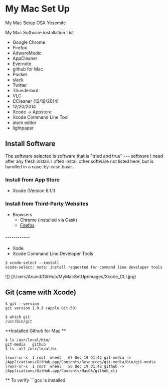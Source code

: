 My Mac Set Up
===================

My Mac Setup OSX Yosemite 


My Mac Software installation List 

* Google Chrome 
* Firefox
* AdwareMedic
* AppCleaner
* Evernote
* github for Mac
* Pocket
* slack
* Twitter
* Thunderbird
* VLC
* CCleaner (12/19/2014)
*    12/20/2014
* Xcode  -> Appstore
* Xcode Command Line Tool
* atom editor
* lightpaper





## Install Software

The software selected is software that is "tried and true" --- software I need after any fresh install. I often install other software not listed here, but is handled in a case-by-case basis.

### Install from App Store

* Xcode  (Version 6.1.1)
	

### Install from Third-Party Websites 

* Browsers
	* Chrome (installed via Cask)
	* [Firefox](https://www.mozilla.org/en-US/firefox/new/)

#### ------------ ####

* Xode
* Xcode Command Line Developer Tools

```
$ xcode-select --install
xcode-select: note: install requested for command line developer tools
```

![]
(/Users/Anand/GitHub/MyMacSetUp/images/Xcode_CLI.jpg)

Git (came with Xcode)
------------------------------

```
$ git --version
git version 1.9.3 (Apple Git-50)

$ which git
/usr/bin/git
```
**Installed Github for Mac **

```
$ ls /usr/local/bin/
git-media	github
$ ls -all /usr/local/bi

lrwxr-xr-x  1 root  wheel   67 Dec 19 01:42 git-media -> /Applications/GitHub.app/Contents/Resources/git-media/bin/git-media
lrwxr-xr-x  1 root  wheel   50 Dec 19 01:42 github -> /Applications/GitHub.app/Contents/MacOS/github_cli

```

** To verify  ```gcc is installed 
```


```
 